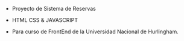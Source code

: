 * Proyecto de Sistema de Reservas
- HTML CSS & JAVASCRIPT


- Para curso de FrontEnd de la Universidad Nacional de Hurlingham.
